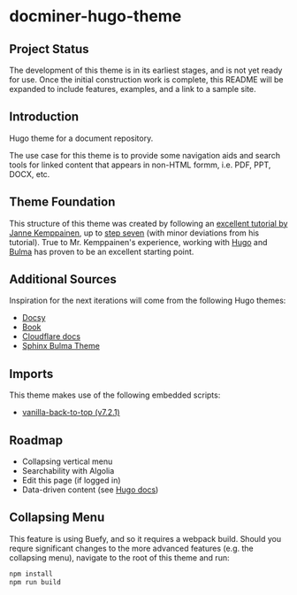 # docminer-hugo-theme

## Project Status

The development of this theme is in its earliest stages, and is not yet ready for use. Once the initial construction work is complete, this README will be expanded to include features, examples, and a link to a sample site.

## Introduction

Hugo theme for a document repository.

The use case for this theme is to provide some navigation aids and search tools for linked content that appears in non-HTML formm, i.e. PDF, PPT, DOCX, etc.

## Theme Foundation

This structure of this theme was created by following an [excellent tutorial by Janne Kemppainen](https://www.pakstech.com/blog/create-hugo-theme/), up to [step seven](https://www.pakstech.com/blog/hugo-list-page/) (with minor deviations from his tutorial). True to Mr. Kemppainen's experience, working with [Hugo](https://gohugo.io) and [Bulma](https://bulma.io) has proven to be an excellent starting point.

## Additional Sources

Inspiration for the next iterations will come from the following Hugo themes:

* [Docsy](https://themes.gohugo.io/docsy/)
* [Book](https://github.com/alex-shpak/hugo-book)
* [Cloudflare docs](https://github.com/cloudflare/hugo-cloudflare-docs)
* [Sphinx Bulma Theme](https://github.com/gabrielfalcao/sphinx-bulma-theme)

## Imports

This theme makes use of the following embedded scripts:

* [vanilla-back-to-top (v7.2.1)](https://github.com/vfeskov/vanilla-back-to-top)

## Roadmap

* Collapsing vertical menu
* Searchability with Algolia
* Edit this page (if logged in)
* Data-driven content (see [Hugo docs](https://gohugo.io/templates/data-templates/#data-driven-content))

## Collapsing Menu

This feature is using Buefy, and so it requires a webpack build. Should you requre significant changes to the more advanced features (e.g. the collapsing menu), navigate to the root of this theme and run:

```bash
npm install
npm run build
```
